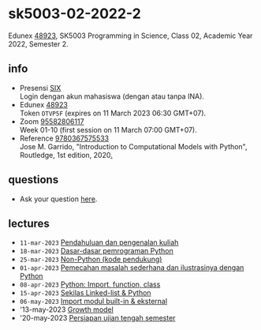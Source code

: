# sk5003-02-2022-2
Edunex [48923](https://edunex.itb.ac.id/courses/48923/preview), SK5003 Programming in Science, Class 02, Academic Year 2022, Semester 2.


## info
+ Presensi [SIX](https://akademik.itb.ac.id/login)<br>
  Login dengan akun mahasiswa (dengan atau tanpa INA).
+ Edunex [48923](https://edunex.itb.ac.id/courses/48923/preview)<br>
  Token `DTVP5F` (expires on 11 March 2023 06:30 GMT+07).
+ Zoom [95582806117](https://itb-ac-id.zoom.us/j/95582806117?pwd=dFprT1FiNUwrZHBONmcyR3hHL29xZz09)<br>
  Week 01-10 (first session on 11 March 07:00 GMT+07).
+ Reference [9780367575533](https://isbnsearch.org/isbn/9780367575533)<br>
  Jose M. Garrido, "Introduction to Computational Models with Python", Routledge, 1st edition, 2020[.](https://drive.google.com/file/d/1g5yy4Gumjgx32S5fyh_apyW87rGWAR-c/view?usp=share_link)


## questions
+ Ask your question [here](https://github.com/dudung/sk5003-02-2022-2/issues/2).


## lectures
+ `11-mar-2023` [Pendahuluan dan pengenalan kuliah](note/01/README.md)
+ `18-mar-2023` [Dasar-dasar pemrograman Python](note/02/README.md)
+ `25-mar-2023` [Non-Python (kode pendukung)](note/03/README.md)
+ `01-apr-2023` [Pemecahan masalah sederhana dan ilustrasinya dengan Python](note/04/README.md)
+ `08-apr-2023` [Python: Import, function, class](note/05/README.md)
+ `15-apr-2023` [Sekilas Linked-list & Python](note/06/README.md)
+ `06-may-2023` [Import modul built-in & eksternal](note/07/README.md)
+ '13-may-2023 [Growth model](note/08/README.md)
+ '20-may-2023 [Persiapan ujian tengah semester](note/09/README.md)
